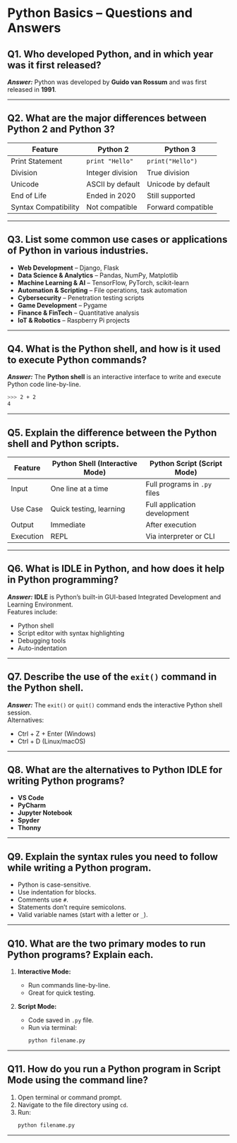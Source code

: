 # Python Basics – Questions and Answers

## Q1. Who developed Python, and in which year was it first released?

***Answer:*** Python was developed by **Guido van Rossum** and was first released in **1991**.

---

## Q2. What are the major differences between Python 2 and Python 3?

| Feature              | Python 2         | Python 3           |
| -------------------- | ---------------- | ------------------ |
| Print Statement      | `print "Hello"`  | `print("Hello")`   |
| Division             | Integer division | True division      |
| Unicode              | ASCII by default | Unicode by default |
| End of Life          | Ended in 2020    | Still supported    |
| Syntax Compatibility | Not compatible   | Forward compatible |

---

## Q3. List some common use cases or applications of Python in various industries.

- **Web Development** – Django, Flask
- **Data Science & Analytics** – Pandas, NumPy, Matplotlib
- **Machine Learning & AI** – TensorFlow, PyTorch, scikit-learn
- **Automation & Scripting** – File operations, task automation
- **Cybersecurity** – Penetration testing scripts
- **Game Development** – Pygame
- **Finance & FinTech** – Quantitative analysis
- **IoT & Robotics** – Raspberry Pi projects

---

## Q4. What is the Python shell, and how is it used to execute Python commands?

***Answer:*** The **Python shell** is an interactive interface to write and execute Python code line-by-line.

```bash
>>> 2 + 2
4
```

---

## Q5. Explain the difference between the Python shell and Python scripts.

| Feature   | Python Shell (Interactive Mode) | Python Script (Script Mode)  |
| --------- | ------------------------------- | ---------------------------- |
| Input     | One line at a time              | Full programs in `.py` files |
| Use Case  | Quick testing, learning         | Full application development |
| Output    | Immediate                       | After execution              |
| Execution | REPL                            | Via interpreter or CLI       |

---

## Q6. What is IDLE in Python, and how does it help in Python programming?

***Answer:*** **IDLE** is Python’s built-in GUI-based Integrated Development and Learning Environment.  
Features include:

- Python shell
- Script editor with syntax highlighting
- Debugging tools
- Auto-indentation

---

## Q7. Describe the use of the `exit()` command in the Python shell.

***Answer:*** The `exit()` or `quit()` command ends the interactive Python shell session.  
Alternatives:

- Ctrl + Z + Enter (Windows)
- Ctrl + D (Linux/macOS)

---

## Q8. What are the alternatives to Python IDLE for writing Python programs?

- **VS Code**
- **PyCharm**
- **Jupyter Notebook**
- **Spyder**
- **Thonny**

---

## Q9. Explain the syntax rules you need to follow while writing a Python program.

- Python is case-sensitive.
- Use indentation for blocks.
- Comments use `#`.
- Statements don’t require semicolons.
- Valid variable names (start with a letter or `_`).

---

## Q10. What are the two primary modes to run Python programs? Explain each.

1. **Interactive Mode:**

   - Run commands line-by-line.
   - Great for quick testing.

2. **Script Mode:**
   - Code saved in `.py` file.
   - Run via terminal:
     ```bash
     python filename.py
     ```

---

## Q11. How do you run a Python program in Script Mode using the command line?

1. Open terminal or command prompt.
2. Navigate to the file directory using `cd`.
3. Run:
   ```bash
   python filename.py
   ```

---
